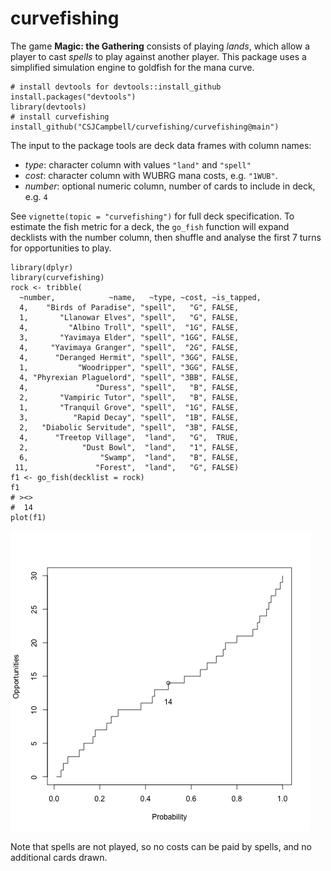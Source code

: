 # curvefishing

The game **Magic: the Gathering** consists of playing _lands_, which allow a player to cast _spells_ to play against another player.
This package uses a simplified simulation engine to goldfish for the mana curve. 

    # install devtools for devtools::install_github
    install.packages("devtools")
    library(devtools)
    # install curvefishing
    install_github("CSJCampbell/curvefishing/curvefishing@main")

The input to the package tools are deck data frames with column names:

* _type_: character column with values `"land"` and `"spell"`
* _cost_: character column with WUBRG mana costs, e.g. `"1WUB"`.
* _number_: optional numeric column, number of cards to include in deck, e.g. `4`

See `vignette(topic = "curvefishing")` for full deck specification.
To estimate the fish metric for a deck, the `go_fish` function will expand decklists with the number column, then shuffle and analyse the first 7 turns for opportunities to play.

    library(dplyr)
    library(curvefishing)
    rock <- tribble(
      ~number,            ~name,   ~type, ~cost, ~is_tapped,
      4,    "Birds of Paradise", "spell",   "G", FALSE,
      1,       "Llanowar Elves", "spell",   "G", FALSE,
      4,         "Albino Troll", "spell",  "1G", FALSE,
      3,       "Yavimaya Elder", "spell", "1GG", FALSE,
      4,     "Yavimaya Granger", "spell",  "2G", FALSE,
      4,      "Deranged Hermit", "spell", "3GG", FALSE,
      1,           "Woodripper", "spell", "3GG", FALSE,
      4, "Phyrexian Plaguelord", "spell", "3BB", FALSE,
      4,               "Duress", "spell",   "B", FALSE,
      2,       "Vampiric Tutor", "spell",   "B", FALSE,
      1,       "Tranquil Grove", "spell",  "1G", FALSE,
      3,          "Rapid Decay", "spell",  "1B", FALSE,
      2,   "Diabolic Servitude", "spell",  "3B", FALSE,
      4,      "Treetop Village",  "land",   "G",  TRUE,
      2,            "Dust Bowl",  "land",   "1", FALSE,
      6,                "Swamp",  "land",   "B", FALSE,
     11,               "Forest",  "land",   "G", FALSE)
    f1 <- go_fish(decklist = rock)
    f1
    # ><>
    #  14
    plot(f1)

![Turn 7 curve fish for the rock](/fish_the_rock.png?raw=true)

Note that spells are not played, so no costs can be paid by spells, and no additional cards drawn.  
